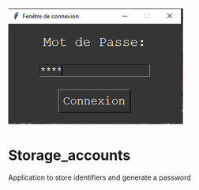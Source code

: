 # ![Bot Framework Samples](./docs/storage_accounts_connect.png)
# Storage_accounts
Application to store identifiers and generate a password
